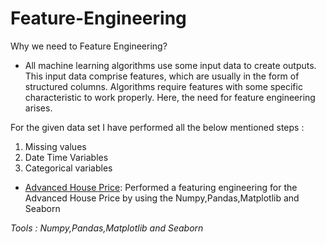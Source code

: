 # Feature-Engineering

Why we need to Feature Engineering?

- All machine learning algorithms use some input data to create outputs. This input data comprise features, which are usually in the form of structured columns. Algorithms require features with some specific characteristic to work properly. Here, the need for feature engineering arises.

For the given data set I have performed all the below mentioned steps :

1. Missing values
2. Date Time Variables
3. Categorical variables

- [Advanced House Price](https://github.com/GummaSudeep/Feature-Engineering/blob/master/Feature_Engineering.ipynb): Performed a featuring engineering for the Advanced House Price by using the Numpy,Pandas,Matplotlib and Seaborn

*Tools : Numpy,Pandas,Matplotlib and Seaborn*
